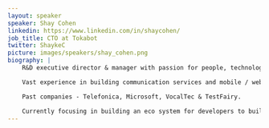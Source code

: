 ```yaml
---
layout: speaker
speaker: Shay Cohen
linkedin: https://www.linkedin.com/in/shaycohen/
job_title: CTO at Tokabot
twitter: ShaykeC
picture: images/speakers/shay_cohen.png
biography: |
    R&D executive director & manager with passion for people, technology, and customers.

    Vast experience in building communication services and mobile / web applications.

    Past companies - Telefonica, Microsoft, VocalTec & TestFairy.

    Currently focusing in building an eco system for developers to build applications and web solutions on top of the Wix platform.
---
```

